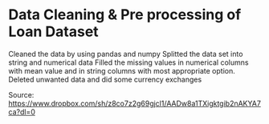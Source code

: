 # Data Cleaning & Pre processing of Loan Dataset
Cleaned the data by using pandas and numpy
Splitted the data set into string and numerical data 
Filled the missing values in numerical columns with mean value and in string columns with most appropriate option.
Deleted unwanted data and did some currency exchanges

Source: https://www.dropbox.com/sh/z8co7z2g69gjcl1/AADw8a1TXigktgib2nAKYA7ca?dl=0
